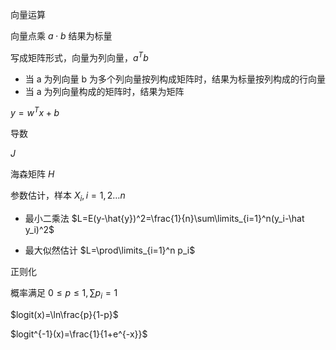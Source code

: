 向量运算 

向量点乘 $a\cdot b$ 结果为标量

写成矩阵形式，向量为列向量，$a^Tb$

+ 当 a 为列向量 b 为多个列向量按列构成矩阵时，结果为标量按列构成的行向量
+ 当 a 为列向量构成的矩阵时，结果为矩阵



$y=w^Tx+b$

导数

$J$

海森矩阵 $H$


参数估计，样本 $X_i,i=1,2\dots n$

+ 最小二乘法 $L=E(y-\hat{y})^2=\frac{1}{n}\sum\limits_{i=1}^n(y_i-\hat y_i)^2$

+ 最大似然估计 $L=\prod\limits_{i=1}^n p_i$



正则化 


概率满足 $0\le p\le 1,\sum p_i=1$


$logit(x)=\ln\frac{p}{1-p}$

$logit^{-1}(x)=\frac{1}{1+e^{-x}}$